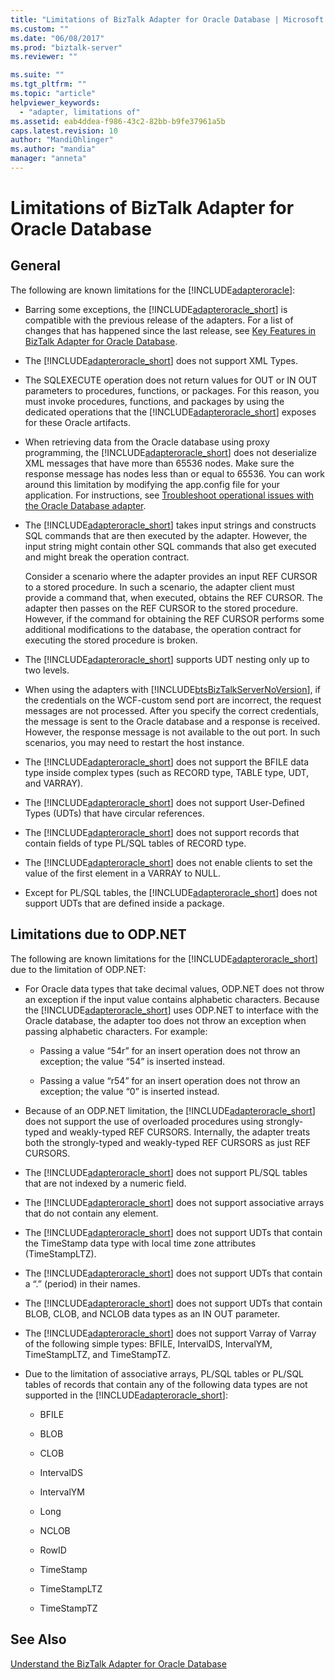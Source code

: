 ```yaml
---
title: "Limitations of BizTalk Adapter for Oracle Database | Microsoft Docs"
ms.custom: ""
ms.date: "06/08/2017"
ms.prod: "biztalk-server"
ms.reviewer: ""

ms.suite: ""
ms.tgt_pltfrm: ""
ms.topic: "article"
helpviewer_keywords: 
  - "adapter, limitations of"
ms.assetid: eab4ddea-f986-43c2-82bb-b9fe37961a5b
caps.latest.revision: 10
author: "MandiOhlinger"
ms.author: "mandia"
manager: "anneta"
---
```

# Limitations of BizTalk Adapter for Oracle Database
## General  
 The following are known limitations for the [!INCLUDE[adapteroracle](../../includes/adapteroracle-md.md)]:  
  
-   Barring some exceptions, the [!INCLUDE[adapteroracle_short](../../includes/adapteroracle-short-md.md)] is compatible with the previous release of the adapters. For a list of changes that has happened since the last release, see [Key Features in BizTalk Adapter for Oracle Database](../../adapters-and-accelerators/adapter-oracle-database/key-features-in-biztalk-adapter-for-oracle-database.md).  
  
-   The [!INCLUDE[adapteroracle_short](../../includes/adapteroracle-short-md.md)] does not support XML Types.  
  
-   The SQLEXECUTE operation does not return values for OUT or IN OUT parameters to procedures, functions, or packages. For this reason, you must invoke procedures, functions, and packages by using the dedicated operations that the [!INCLUDE[adapteroracle_short](../../includes/adapteroracle-short-md.md)] exposes for these Oracle artifacts.  
  
-   When retrieving data from the Oracle database using proxy programming, the [!INCLUDE[adapteroracle_short](../../includes/adapteroracle-short-md.md)] does not deserialize XML messages that have more than 65536 nodes. Make sure the response message has nodes less than or equal to 65536. You can work around this limitation by modifying the app.config file for your application. For instructions, see [Troubleshoot operational issues with the Oracle Database adapter](../../adapters-and-accelerators/adapter-oracle-database/troubleshoot-operational-issues-with-the-oracle-database-adapter.md).  
  
-   The [!INCLUDE[adapteroracle_short](../../includes/adapteroracle-short-md.md)] takes input strings and constructs SQL commands that are then executed by the adapter. However, the input string might contain other SQL commands that also get executed and might break the operation contract.  
  
     Consider a scenario where the adapter provides an input REF CURSOR to a stored procedure. In such a scenario, the adapter client must provide a command that, when executed, obtains the REF CURSOR. The adapter then passes on the REF CURSOR to the stored procedure. However, if the command for obtaining the REF CURSOR performs some additional modifications to the database, the operation contract for executing the stored procedure is broken.  
  
-   The [!INCLUDE[adapteroracle_short](../../includes/adapteroracle-short-md.md)] supports UDT nesting only up to two levels.  
  
-   When using the adapters with [!INCLUDE[btsBizTalkServerNoVersion](../../includes/btsbiztalkservernoversion-md.md)], if the credentials on the WCF-custom send port are incorrect, the request messages are not processed. After you specify the correct credentials, the message is sent to the Oracle database and a response is received. However, the response message is not available to the out port. In such scenarios, you may need to restart the host instance.  
  
-   The [!INCLUDE[adapteroracle_short](../../includes/adapteroracle-short-md.md)] does not support the BFILE data type inside complex types (such as RECORD type, TABLE type, UDT, and VARRAY).  
  
-   The [!INCLUDE[adapteroracle_short](../../includes/adapteroracle-short-md.md)] does not support User-Defined Types (UDTs) that have circular references.  
  
-   The [!INCLUDE[adapteroracle_short](../../includes/adapteroracle-short-md.md)] does not support records that contain fields of type PL/SQL tables of RECORD type.  
  
-   The [!INCLUDE[adapteroracle_short](../../includes/adapteroracle-short-md.md)] does not enable clients to set the value of the first element in a VARRAY to NULL.  
  
-   Except for PL/SQL tables, the [!INCLUDE[adapteroracle_short](../../includes/adapteroracle-short-md.md)] does not support UDTs that are defined inside a package.  
  
## Limitations due to ODP.NET  
 The following are known limitations for the [!INCLUDE[adapteroracle_short](../../includes/adapteroracle-short-md.md)] due to the limitation of ODP.NET:  
  
-   For Oracle data types that take decimal values, ODP.NET does not throw an exception if the input value contains alphabetic characters. Because the [!INCLUDE[adapteroracle_short](../../includes/adapteroracle-short-md.md)] uses ODP.NET to interface with the Oracle database, the adapter too does not throw an exception when passing alphabetic characters. For example:  
  
    -   Passing a value “54r” for an insert operation does not throw an exception; the value “54” is inserted instead.  
  
    -   Passing a value “r54” for an insert operation does not throw an exception; the value “0” is inserted instead.  
  
-   Because of an ODP.NET limitation, the [!INCLUDE[adapteroracle_short](../../includes/adapteroracle-short-md.md)] does not support the use of overloaded procedures using strongly-typed and weakly-typed REF CURSORS. Internally, the adapter treats both the strongly-typed and weakly-typed REF CURSORS as just REF CURSORS.  
  
-   The [!INCLUDE[adapteroracle_short](../../includes/adapteroracle-short-md.md)] does not support PL/SQL tables that are not indexed by a numeric field.  
  
-   The [!INCLUDE[adapteroracle_short](../../includes/adapteroracle-short-md.md)] does not support associative arrays that do not contain any element.  
  
-   The [!INCLUDE[adapteroracle_short](../../includes/adapteroracle-short-md.md)] does not support UDTs that contain the TimeStamp data type with local time zone attributes (TimeStampLTZ).  
  
-   The [!INCLUDE[adapteroracle_short](../../includes/adapteroracle-short-md.md)] does not support UDTs that contain a “.” (period) in their names.  
  
-   The [!INCLUDE[adapteroracle_short](../../includes/adapteroracle-short-md.md)] does not support UDTs that contain BLOB, CLOB, and NCLOB data types as an IN OUT parameter.  
  
-   The [!INCLUDE[adapteroracle_short](../../includes/adapteroracle-short-md.md)] does not support Varray of Varray of the following simple types: BFILE, IntervalDS, IntervalYM, TimeStampLTZ, and TimeStampTZ.  
  
-   Due to the limitation of associative arrays, PL/SQL tables or PL/SQL tables of records that contain any of the following data types are not supported in the [!INCLUDE[adapteroracle_short](../../includes/adapteroracle-short-md.md)]:  
  
    -   BFILE  
  
    -   BLOB  
  
    -   CLOB  
  
    -   IntervalDS  
  
    -   IntervalYM  
  
    -   Long  
  
    -   NCLOB  
  
    -   RowID  
  
    -   TimeStamp  
  
    -   TimeStampLTZ  
  
    -   TimeStampTZ  
  
## See Also  
 [Understand the BizTalk Adapter for Oracle Database](../../adapters-and-accelerators/adapter-oracle-database/understand-the-biztalk-adapter-for-oracle-database.md)